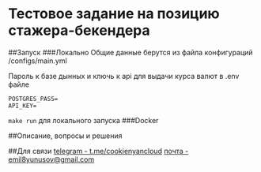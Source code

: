 # Тестовое задание на позицию стажера-бекендера

##Запуск
###Локально
Общие данные берутся из файла конфигураций /configs/main.yml

Пароль к базе дынных и ключь к api для выдачи курса валют в .env файле
```dotenv
POSTGRES_PASS=
API_KEY=
 ```
`make run` для локального запуска
###Docker

##Описание, вопросы и решения

##Для связи
[telegram - t.me/cookienyancloud](t.me/cookienyancloud)
[почта - emil8yunusov@gmail.com](emil8yunusov@gmail.com)





 
 
 
